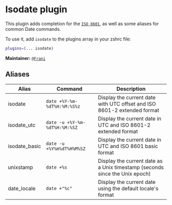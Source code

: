 # Isodate plugin

This plugin adds completion for the
[`ISO 8601`](https://en.wikipedia.org/wiki/ISO_8601), as well as some aliases for
common Date commands.

To use it, add `isodate` to the plugins array in your zshrc file:

```zsh
plugins=(... isodate)
```

**Maintainer:** [`@Frani`](https://github.com/frani)

## Aliases

| Alias         | Command                       | Description                                                                 |
| ------------- | ----------------------------- | --------------------------------------------------------------------------- |
| isodate       | `date +%Y-%m-%dT%H:%M:%S%z`   | Display the current date with UTC offset and ISO 8601-2 extended format     |
| isodate_utc   | `date -u +%Y-%m-%dT%H:%M:%SZ` | Display the current date in UTC and ISO 8601-2 extended format              |
| isodate_basic | `date -u +%Y%m%dT%H%M%SZ`     | Display the current date in UTC and ISO 8601 basic format                   |
| unixstamp     | `date +%s`                    | Display the current date as a Unix timestamp (seconds since the Unix epoch) |
| date_locale   | `date +"%c"`                  | Display the current date using the default locale's format                  |
